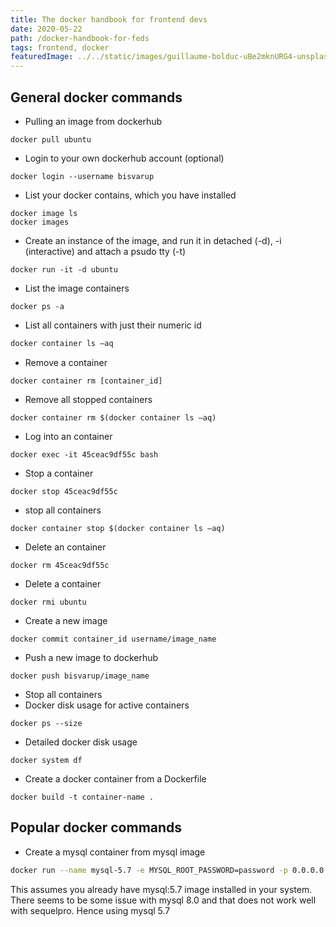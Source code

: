 ```yaml
---
title: The docker handbook for frontend devs
date: 2020-05-22
path: /docker-handbook-for-feds
tags: frontend, docker
featuredImage: ../../static/images/guillaume-bolduc-uBe2mknURG4-unsplash.jpg
---
```


 
## General docker commands

* Pulling an image from dockerhub
``` 
docker pull ubuntu
```
* Login to your own dockerhub account (optional)
```
docker login --username bisvarup
```
* List your docker contains, which you have installed
```
docker image ls
docker images
```
* Create an instance of the image, and run it in detached (-d), -i (interactive) and attach a psudo tty (-t)
```
docker run -it -d ubuntu
```
* List the image containers
```
docker ps -a
```
* List all containers with just their numeric id
```sh
docker container ls –aq 
```
* Remove a container
```
docker container rm [container_id]
```
* Remove all stopped containers
```
docker container rm $(docker container ls –aq)
```
* Log into an container
```
docker exec -it 45ceac9df55c bash
```
* Stop a container
```
docker stop 45ceac9df55c
```
* stop all containers
```
docker container stop $(docker container ls –aq)
```
* Delete an container
```
docker rm 45ceac9df55c
```
* Delete a container
```
docker rmi ubuntu
```
* Create a new image
```
docker commit container_id username/image_name
```
* Push a new image to dockerhub
```
docker push bisvarup/image_name
```
* Stop all containers
* Docker disk usage for active containers
```
docker ps --size
```
* Detailed docker disk usage
```
docker system df
```
* Create a docker container from a Dockerfile
```
docker build -t container-name .
```

## Popular docker commands

* Create a mysql container from mysql image
```sh
docker run --name mysql-5.7 -e MYSQL_ROOT_PASSWORD=password -p 0.0.0.0:3306:3306 -d mysql:5.7
```
This assumes you already have mysql:5.7 image installed in your system. There seems to be some issue with mysql 8.0 and that does not work well with sequelpro. Hence using mysql 5.7
